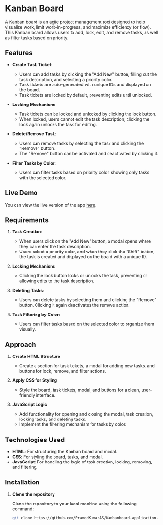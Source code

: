 # Kanban Board

A Kanban board is an agile project management tool designed to help visualize work, limit work-in-progress, and maximize efficiency (or flow). This Kanban board allows users to add, lock, edit, and remove tasks, as well as filter tasks based on priority.

## Features

- **Create Task Ticket**: 
  - Users can add tasks by clicking the "Add New" button, filling out the task description, and selecting a priority color.
  - Task tickets are auto-generated with unique IDs and displayed on the board.
  - Task tickets are locked by default, preventing edits until unlocked.

- **Locking Mechanism**: 
  - Task tickets can be locked and unlocked by clicking the lock button.
  - When locked, users cannot edit the task description; clicking the lock again unlocks the task for editing.

- **Delete/Remove Task**:
  - Users can remove tasks by selecting the task and clicking the "Remove" button.
  - The "Remove" button can be activated and deactivated by clicking it.

- **Filter Tasks by Color**:
  - Users can filter tasks based on priority color, showing only tasks with the selected color.

## Live Demo

You can view the live version of the app [here](https://pramodkumaras.github.io/Kanbanboard-application/).

## Requirements

1. **Task Creation**:
   - When users click on the "Add New" button, a modal opens where they can enter the task description.
   - Users select a priority color, and when they click the "Shift" button, the task is created and displayed on the board with a unique ID.

2. **Locking Mechanism**:
   - Clicking the lock button locks or unlocks the task, preventing or allowing edits to the task description.

3. **Deleting Tasks**:
   - Users can delete tasks by selecting them and clicking the "Remove" button. Clicking it again deactivates the remove action.

4. **Task Filtering by Color**:
   - Users can filter tasks based on the selected color to organize them visually.

## Approach

1. **Create HTML Structure**
   - Create a section for task tickets, a modal for adding new tasks, and buttons for lock, remove, and filter actions.
   
2. **Apply CSS for Styling**
   - Style the board, task tickets, modal, and buttons for a clean, user-friendly interface.

3. **JavaScript Logic**
   - Add functionality for opening and closing the modal, task creation, locking tasks, and deleting tasks.
   - Implement the filtering mechanism for tasks by color.

## Technologies Used

- **HTML**: For structuring the Kanban board and modal.
- **CSS**: For styling the board, tasks, and modal.
- **JavaScript**: For handling the logic of task creation, locking, removing, and filtering.
  
## Installation

1. **Clone the repository**

   Clone the repository to your local machine using the following command:

   ```bash
   git clone https://github.com/PramodKumarAS/Kanbanboard-application.git
